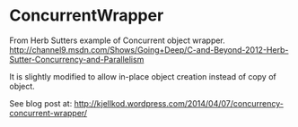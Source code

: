 ConcurrentWrapper
=================

From Herb Sutters example of Concurrent object wrapper.   
http://channel9.msdn.com/Shows/Going+Deep/C-and-Beyond-2012-Herb-Sutter-Concurrency-and-Parallelism


It is slightly modified to allow in-place object creation instead of copy of object. 

See blog post at: http://kjellkod.wordpress.com/2014/04/07/concurrency-concurrent-wrapper/
